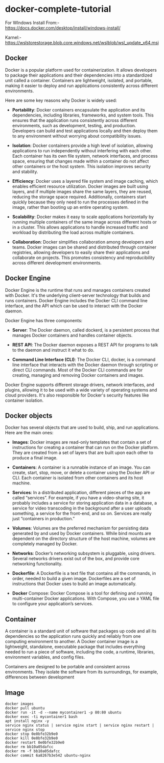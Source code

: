 # docker-complete-tutorial

For WIndows
Install From:-
  https://docs.docker.com/desktop/install/windows-install/
  
  Karnel:-
  https://wslstorestorage.blob.core.windows.net/wslblob/wsl_update_x64.msi

## Docker
Docker is a popular platform used for containerization. It allows developers to package their applications and their dependencies into a standardized unit called a container. Containers are lightweight, isolated, and portable, making it easier to deploy and run applications consistently across different environments.

Here are some key reasons why Docker is widely used:

* **Portability**: Docker containers encapsulate the application and its dependencies, including libraries, frameworks, and system tools. This ensures that the application runs consistently across different environments, such as development, testing, and production. Developers can build and test applications locally and then deploy them to any environment without worrying about compatibility issues.

* **Isolation**: Docker containers provide a high level of isolation, allowing applications to run independently without interfering with each other. Each container has its own file system, network interfaces, and process space, ensuring that changes made within a container do not affect other containers or the host system. This isolation improves security and stability.

* **Efficiency**: Docker uses a layered file system and image caching, which enables efficient resource utilization. Docker images are built using layers, and if multiple images share the same layers, they are reused, reducing the storage space required. Additionally, containers start quickly because they only need to run the processes defined in the image, rather than booting up an entire operating system.

* **Scalability**: Docker makes it easy to scale applications horizontally by running multiple containers of the same image across different hosts or in a cluster. This allows applications to handle increased traffic and workload by distributing the load across multiple containers.

* **Collaboration**: Docker simplifies collaboration among developers and teams. Docker images can be shared and distributed through container registries, allowing developers to easily share their applications and collaborate on projects. This promotes consistency and reproducibility across different development environments.

## Docker Engine
Docker Engine is the runtime that runs and manages containers created with Docker. It's the underlying client-server technology that builds and runs containers. Docker Engine includes the Docker CLI command line interface, and the API which can be used to interact with the Docker daemon.

Docker Engine has three components:

* **Server**: The Docker daemon, called dockerd, is a persistent process that manages Docker containers and handles container objects.

* **REST API**: The Docker daemon exposes a REST API for programs to talk to the daemon and instruct it what to do.

* **Command Line Interface (CLI)**: The Docker CLI, docker, is a command line interface that interacts with the Docker daemon through scripting or direct CLI commands. Most of the Docker CLI commands are for creating, managing and removing Docker containers and images.

Docker Engine supports different storage drivers, network interfaces, and plugins, allowing it to be used with a wide variety of operating systems and cloud providers. It's also responsible for Docker's security features like container isolation.
## Docker objects

Docker has several objects that are used to build, ship, and run applications. Here are the main ones:

* **Images**: Docker images are read-only templates that contain a set of instructions for creating a container that can run on the Docker platform. They are created from a set of layers that are built upon each other to produce a final image.

* **Containers**: A container is a runnable instance of an image. You can create, start, stop, move, or delete a container using the Docker API or CLI. Each container is isolated from other containers and its host machine.

* **Services**: In a distributed application, different pieces of the app are called “services”. For example, if you have a video-sharing site, it probably includes a service for storing application data in a database, a service for video transcoding in the background after a user uploads something, a service for the front-end, and so on. Services are really just “containers in production.”

* **Volumes**: Volumes are the preferred mechanism for persisting data generated by and used by Docker containers. While bind mounts are dependent on the directory structure of the host machine, volumes are completely managed by Docker.

* **Networks**: Docker’s networking subsystem is pluggable, using drivers. Several networks drivers exist out of the box, and provide core networking functionality.

* **Dockerfile**: A Dockerfile is a text file that contains all the commands, in order, needed to build a given image. Dockerfiles are a set of instructions that Docker uses to build an image automatically.

* **Docker** Compose: Docker Compose is a tool for defining and running multi-container Docker applications. With Compose, you use a YAML file to configure your application’s services.

## Container
A container is a standard unit of software that packages up code and all its dependencies so the application runs quickly and reliably from one computing environment to another. A Docker container image is a lightweight, standalone, executable package that includes everything needed to run a piece of software, including the code, a runtime, libraries, environment variables, and config files.

Containers are designed to be portable and consistent across environments. They isolate the software from its surroundings, for example, differences between development

## Image
```
docker images
docker pull ubuntu
docker run -it -d --name mycontainer1 -p 80:80 ubuntu
docker exec -ti mycontainer1 bash
apt install nginx -y
service nginx status | service nginx start | service nginx restart | service nginx stop
docker stop 0e0bfe32b9e0
docker kill 0e0bfe32b9e0
docker restart 0e0bfe32b9e0
docker rm bb10a05dafcc
docker rm -f bb10a05dafcc
docker commit 6a8267b3e542 ubuntu-nginx
